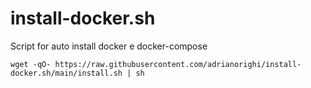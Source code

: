 # install-docker.sh
Script for auto install docker e docker-compose

`wget -qO- https://raw.githubusercontent.com/adrianorighi/install-docker.sh/main/install.sh | sh`
